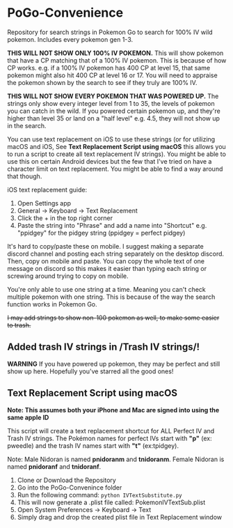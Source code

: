 # PoGo-Convenience
Repository for search strings in Pokemon Go to search for 100% IV wild pokemon. Includes every pokemon gen 1-3.

**THIS WILL NOT SHOW ONLY 100% IV POKEMON.** This will show pokemon that have a CP matching that of a 100% IV pokemon. This is because of how CP works. e.g. if a 100% IV pokemon has 400 CP at level 15, that same pokemon might also hit 400 CP at level 16 or 17. You will need to appraise the pokemon shown by the search to see if they truly are 100% IV.

**THIS WILL NOT SHOW EVERY POKEMON THAT WAS POWERED UP.** The strings only show every integer level from 1 to 35, the levels of pokemon you can catch in the wild. If you powered certain pokemon up, and they're higher than level 35 or land on a "half level" e.g. 4.5, they will not show up in the search.

You can use text replacement on iOS to use these strings (or for utilizing macOS and iOS, See **Text Replacement Script using macOS** this allows you to run a script to create all text replacement IV strings). You might be able to use this on certain Android devices but the few that I've tried on have a character limit on text replacement. You might be able to find a way around that though.

iOS text replacement guide:
1. Open Settings app
2. General -> Keyboard -> Text Replacement
3. Click the + in the top right corner
4. Paste the string into "Phrase" and add a name into "Shortcut" e.g. "ppidgey" for the pidgey string (ppidgey = perfect pidgey)

It's hard to copy/paste these on mobile. I suggest making a separate discord channel and posting each string separately on the desktop discord. Then, copy on mobile and paste. You can copy the whole text of one message on discord so this makes it easier than typing each string or screwing around trying to copy on mobile.

You're only able to use one string at a time. Meaning you can't check multiple pokemon with one string. This is because of the way the search function works in Pokemon Go.

~~I may add strings to show non-100 pokemon as well, to make some easier to trash.~~

## Added trash IV strings in /Trash IV strings/!

**WARNING** If you have powered up pokemon, they may be perfect and still show up here. Hopefully you've starred all the good ones!

## Text Replacement Script using macOS

**Note: This assumes both your iPhone and Mac are signed into using the same apple ID**

This script will create a text replacement shortcut for ALL Perfect IV and Trash IV strings. The Pokémon names for perfect IVs start with **"p"** (ex: pweedle) and the trash IV names start with **"t"** (ex:tpidgey).

Note: Male Nidoran is named **pnidoranm** and **tnidoranm**. Female Nidoran is named **pnidoranf** and **tnidoranf**.
1. Clone or Download the Repository
2. Go into the PoGo-Convenince folder
3. Run the following command:
```python IVTextSubstitute.py```
4. This will now generate a .plist file called: PokemonIVTextSub.plist
5. Open System Preferences -> Keyboard -> Text
6. Simply drag and drop the created plist file in Text Replacement window
